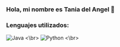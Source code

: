 ### Hola, mi nombre es Tania del Angel 👋

<!--
**taniadah/taniadah** is a ✨ _special_ ✨ repository because its `README.md` (this file) appears on your GitHub profile.

Here are some ideas to get you started:

- 🔭 I’m currently working on ...
- 🌱 I’m currently learning ...
- 👯 I’m looking to collaborate on ...
- 🤔 I’m looking for help with ...
- 💬 Ask me about ...
- 📫 How to reach me: ...
- 😄 Pronouns: ...
- ⚡ Fun fact: ...
-->
### Lenguajes utilizados: 
![Java](https://img.shields.io/badge/Java-red?style=for-the-badge&logo=appveyor&logoColor=violet&labelColor=101010) <\br>
![Python](https://img.shields.io/badge/Python-blue?style=for-the-badge&logo=#3776AB&logoColor=blue&labelColor=101010) <\br>

 

